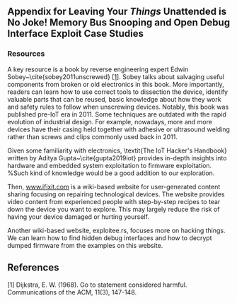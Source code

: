 ## Appendix for Leaving Your *Things* Unattended is No Joke! Memory Bus Snooping and Open Debug Interface Exploit Case Studies

### Resources
A key resource is a book by reverse engineering expert Edwin Sobey~\cite{sobey2011unscrewed} [[1]](#1). Sobey talks about salvaging useful components from broken or old electronics in this book. More importantly, readers can learn how to use correct tools to dissection the device, identify valuable parts that can be reused, basic knowledge about how they work and safety rules to follow when unscrewing devices. Notably, this book was published pre-IoT era in 2011. Some techniques are outdated with the rapid evolution of industrial design. For example, nowadays, more and more devices have their casing held together with adhesive or ultrasound welding rather than screws and clips commonly used back in 2011.

Given some familiarity with electronics, \textit{The IoT Hacker's Handbook} written by Aditya Gupta~\cite{gupta2019iot} provides in-depth insights into hardware and embedded system exploitation to firmware exploitation. %Such kind of knowledge would be a good addition to our exploration.

Then, www.ifixit.com is a wiki-based website for user-generated content sharing focusing on repairing technological devices. The website provides video content from experienced people with step-by-step recipes to tear down the device you want to explore. This may largely reduce the risk of having your device damaged or hurting yourself.

Another wiki-based website, exploitee.rs, focuses more on hacking things. We can learn how to find hidden debug interfaces and how to decrypt dumped firmware from the examples on this website.


## References
<a id="1">[1]</a> 
Dijkstra, E. W. (1968). 
Go to statement considered harmful. 
Communications of the ACM, 11(3), 147-148.
